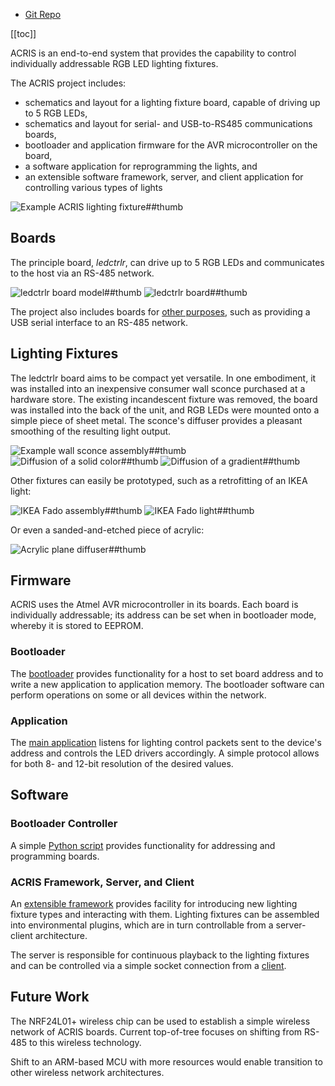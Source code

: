* [Git Repo](/git/acris)

[[toc]]

ACRIS is an end-to-end system that provides the capability to control
individually addressable RGB LED lighting fixtures.

The ACRIS project includes:

* schematics and layout for a lighting fixture board, capable of driving up to
  5 RGB LEDs,
* schematics and layout for serial- and USB-to-RS485 communications boards,
* bootloader and application firmware for the AVR microcontroller on the board,
* a software application for reprogramming the lights, and
* an extensible software framework, server, and client application for
  controlling various types of lights

![Example ACRIS lighting fixture##thumb](lighting-fixture-example.jpg)


## Boards

The principle board, _ledctrlr_, can drive up to 5 RGB LEDs and communicates to
the host via an RS-485 network.

![ledctrlr board model##thumb](ledctrlr-board-model.png)
![ledctrlr board##thumb](ledctrlr-board.jpg)

The project also includes boards for [other
purposes](https://github.com/jwcxz/ACRIS/tree/master/boards/prj), such as
providing a USB serial interface to an RS-485 network.


## Lighting Fixtures

The ledctrlr board aims to be compact yet versatile.  In one embodiment, it was
installed into an inexpensive consumer wall sconce purchased at a hardware
store.  The existing incandescent fixture was removed, the board was installed
into the back of the unit, and RGB LEDs were mounted onto a simple piece of
sheet metal.  The sconce's diffuser provides a pleasant smoothing of the
resulting light output.

![Example wall sconce assembly##thumb](wall-sconce-assembly.jpg)
![Diffusion of a solid color##thumb](wall-sconce-solid.jpg)
![Diffusion of a gradient##thumb](wall-sconce-gradient.jpg)

Other fixtures can easily be prototyped, such as a retrofitting of an IKEA light:

![IKEA Fado assembly##thumb](fado-assembly.jpg)
![IKEA Fado light##thumb](fado.jpg)

Or even a sanded-and-etched piece of acrylic:

![Acrylic plane diffuser##thumb](diffusion-plane.jpg)


## Firmware

ACRIS uses the Atmel AVR microcontroller in its boards.  Each board is
individually addressable; its address can be set when in bootloader mode,
whereby it is stored to EEPROM.

### Bootloader

The
[bootloader](https://github.com/jwcxz/ACRIS/tree/master/avr/prj/bootloader_uart)
provides functionality for a host to set board address and to write a new
application to application memory.  The bootloader software can
perform operations on some or all devices within the network.

### Application

The [main application](https://github.com/jwcxz/ACRIS/tree/master/avr/prj/ledctrlr_uart)
listens for lighting control packets sent to the device's address and controls
the LED drivers accordingly.  A simple protocol allows for both 8- and 12-bit
resolution of the desired values.


## Software

### Bootloader Controller

A simple [Python script]() provides functionality for addressing and programming boards.

### ACRIS Framework, Server, and Client

An [extensible framework](https://github.com/jwcxz/ACRIS/tree/master/sw/acris)
provides facility for introducing new lighting fixture types and interacting
with them.  Lighting fixtures can be assembled into environmental plugins,
which are in turn controllable from a server-client architecture.

The server is responsible for continuous playback to the lighting fixtures and
can be controlled via a simple socket connection from a
[client](https://github.com/jwcxz/ACRIS/tree/master/sw/acris/interface).


## Future Work

The NRF24L01+ wireless chip can be used to establish a simple wireless network
of ACRIS boards.  Current top-of-tree focuses on shifting from RS-485 to this
wireless technology.

Shift to an ARM-based MCU with more resources would enable transition to other
wireless network architectures.
